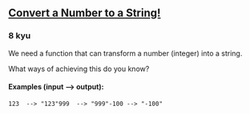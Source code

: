 <h2><a href=https://www.codewars.com/kata/5265326f5fda8eb1160004c8/train/javascript/68c77fbfea1082616323582f target="_blank">Convert a Number to a String!</a></h2><h3>8 kyu</h3><p>We need a function that can transform a number (integer) into a string.</p><p>What ways of achieving this do you know?</p><h4 id="examples-input----output">Examples (input --&gt; output):</h4><pre><code>123  --&gt; "123"999  --&gt; "999"-100 --&gt; "-100"</code></pre>